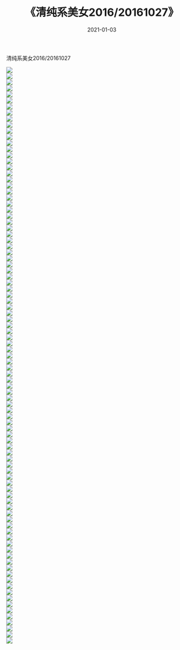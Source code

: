 ﻿---
layout: post
title:  《清纯系美女2016/20161027》
date:   2021-01-03
img: http://pic.660000.xyz/1:/清纯系美女/2016/20161027/000.jpg
categories: [美女, 清纯, 唯美]
---

清纯系美女2016/20161027

 ![](http://pic.660000.xyz/1:/清纯系美女/2016/20161027/001.jpeg) <br>![](http://pic.660000.xyz/1:/清纯系美女/2016/20161027/002.jpeg) <br>![](http://pic.660000.xyz/1:/清纯系美女/2016/20161027/003.jpeg) <br>![](http://pic.660000.xyz/1:/清纯系美女/2016/20161027/004.jpeg) <br>![](http://pic.660000.xyz/1:/清纯系美女/2016/20161027/005.jpeg) <br>![](http://pic.660000.xyz/1:/清纯系美女/2016/20161027/006.jpeg) <br>![](http://pic.660000.xyz/1:/清纯系美女/2016/20161027/007.jpeg) <br>![](http://pic.660000.xyz/1:/清纯系美女/2016/20161027/008.jpeg) <br>![](http://pic.660000.xyz/1:/清纯系美女/2016/20161027/009.jpeg) <br>![](http://pic.660000.xyz/1:/清纯系美女/2016/20161027/010.jpeg) <br>![](http://pic.660000.xyz/1:/清纯系美女/2016/20161027/011.jpeg) <br>![](http://pic.660000.xyz/1:/清纯系美女/2016/20161027/012.jpeg) <br>![](http://pic.660000.xyz/1:/清纯系美女/2016/20161027/013.jpeg) <br>![](http://pic.660000.xyz/1:/清纯系美女/2016/20161027/014.jpeg) <br>![](http://pic.660000.xyz/1:/清纯系美女/2016/20161027/015.jpeg) <br>![](http://pic.660000.xyz/1:/清纯系美女/2016/20161027/016.jpeg) <br>![](http://pic.660000.xyz/1:/清纯系美女/2016/20161027/017.jpeg) <br>![](http://pic.660000.xyz/1:/清纯系美女/2016/20161027/018.jpeg) <br>![](http://pic.660000.xyz/1:/清纯系美女/2016/20161027/019.jpeg) <br>![](http://pic.660000.xyz/1:/清纯系美女/2016/20161027/020.jpeg) <br>![](http://pic.660000.xyz/1:/清纯系美女/2016/20161027/021.jpeg) <br>![](http://pic.660000.xyz/1:/清纯系美女/2016/20161027/022.jpeg) <br>![](http://pic.660000.xyz/1:/清纯系美女/2016/20161027/023.jpeg) <br>![](http://pic.660000.xyz/1:/清纯系美女/2016/20161027/024.jpeg) <br>![](http://pic.660000.xyz/1:/清纯系美女/2016/20161027/025.jpeg) <br>![](http://pic.660000.xyz/1:/清纯系美女/2016/20161027/026.jpeg) <br>![](http://pic.660000.xyz/1:/清纯系美女/2016/20161027/027.jpeg) <br>![](http://pic.660000.xyz/1:/清纯系美女/2016/20161027/028.jpeg) <br>![](http://pic.660000.xyz/1:/清纯系美女/2016/20161027/029.jpeg) <br>![](http://pic.660000.xyz/1:/清纯系美女/2016/20161027/030.jpeg) <br>![](http://pic.660000.xyz/1:/清纯系美女/2016/20161027/031.jpeg) <br>![](http://pic.660000.xyz/1:/清纯系美女/2016/20161027/032.jpeg) <br>![](http://pic.660000.xyz/1:/清纯系美女/2016/20161027/033.jpeg) <br>![](http://pic.660000.xyz/1:/清纯系美女/2016/20161027/034.jpeg) <br>![](http://pic.660000.xyz/1:/清纯系美女/2016/20161027/035.jpeg) <br>![](http://pic.660000.xyz/1:/清纯系美女/2016/20161027/036.jpeg) <br>![](http://pic.660000.xyz/1:/清纯系美女/2016/20161027/037.jpeg) <br>![](http://pic.660000.xyz/1:/清纯系美女/2016/20161027/038.jpeg) <br>![](http://pic.660000.xyz/1:/清纯系美女/2016/20161027/039.jpeg) <br>![](http://pic.660000.xyz/1:/清纯系美女/2016/20161027/040.jpeg) <br>![](http://pic.660000.xyz/1:/清纯系美女/2016/20161027/041.jpeg) <br>![](http://pic.660000.xyz/1:/清纯系美女/2016/20161027/042.jpeg) <br>![](http://pic.660000.xyz/1:/清纯系美女/2016/20161027/043.jpeg) <br>![](http://pic.660000.xyz/1:/清纯系美女/2016/20161027/044.jpeg) <br>![](http://pic.660000.xyz/1:/清纯系美女/2016/20161027/045.jpeg) <br>![](http://pic.660000.xyz/1:/清纯系美女/2016/20161027/046.jpeg) <br>![](http://pic.660000.xyz/1:/清纯系美女/2016/20161027/047.jpeg) <br>![](http://pic.660000.xyz/1:/清纯系美女/2016/20161027/048.jpeg) <br>![](http://pic.660000.xyz/1:/清纯系美女/2016/20161027/049.jpeg) <br>![](http://pic.660000.xyz/1:/清纯系美女/2016/20161027/050.jpeg) <br>![](http://pic.660000.xyz/1:/清纯系美女/2016/20161027/051.jpeg) <br>![](http://pic.660000.xyz/1:/清纯系美女/2016/20161027/052.jpeg) <br>![](http://pic.660000.xyz/1:/清纯系美女/2016/20161027/053.jpeg) <br>![](http://pic.660000.xyz/1:/清纯系美女/2016/20161027/054.jpeg) <br>![](http://pic.660000.xyz/1:/清纯系美女/2016/20161027/055.jpeg) <br>![](http://pic.660000.xyz/1:/清纯系美女/2016/20161027/056.jpeg) <br>![](http://pic.660000.xyz/1:/清纯系美女/2016/20161027/057.jpeg) <br>![](http://pic.660000.xyz/1:/清纯系美女/2016/20161027/058.jpeg) <br>![](http://pic.660000.xyz/1:/清纯系美女/2016/20161027/059.jpeg) <br>![](http://pic.660000.xyz/1:/清纯系美女/2016/20161027/060.jpeg) <br>![](http://pic.660000.xyz/1:/清纯系美女/2016/20161027/061.jpeg) <br>![](http://pic.660000.xyz/1:/清纯系美女/2016/20161027/062.jpeg) <br>![](http://pic.660000.xyz/1:/清纯系美女/2016/20161027/063.jpeg) <br>![](http://pic.660000.xyz/1:/清纯系美女/2016/20161027/064.jpeg) <br>![](http://pic.660000.xyz/1:/清纯系美女/2016/20161027/065.jpeg) <br>![](http://pic.660000.xyz/1:/清纯系美女/2016/20161027/066.jpeg) <br>![](http://pic.660000.xyz/1:/清纯系美女/2016/20161027/067.jpeg) <br>![](http://pic.660000.xyz/1:/清纯系美女/2016/20161027/068.jpeg) <br>![](http://pic.660000.xyz/1:/清纯系美女/2016/20161027/069.jpeg) <br>![](http://pic.660000.xyz/1:/清纯系美女/2016/20161027/070.jpeg) <br>![](http://pic.660000.xyz/1:/清纯系美女/2016/20161027/071.jpeg) <br>![](http://pic.660000.xyz/1:/清纯系美女/2016/20161027/072.jpeg) <br>![](http://pic.660000.xyz/1:/清纯系美女/2016/20161027/073.jpeg) <br>![](http://pic.660000.xyz/1:/清纯系美女/2016/20161027/074.jpeg) <br>![](http://pic.660000.xyz/1:/清纯系美女/2016/20161027/075.jpeg) <br>![](http://pic.660000.xyz/1:/清纯系美女/2016/20161027/076.jpeg) <br>![](http://pic.660000.xyz/1:/清纯系美女/2016/20161027/077.jpeg) <br>![](http://pic.660000.xyz/1:/清纯系美女/2016/20161027/078.jpeg) <br>![](http://pic.660000.xyz/1:/清纯系美女/2016/20161027/079.jpeg) <br>![](http://pic.660000.xyz/1:/清纯系美女/2016/20161027/080.jpeg) <br>![](http://pic.660000.xyz/1:/清纯系美女/2016/20161027/081.jpeg) <br>![](http://pic.660000.xyz/1:/清纯系美女/2016/20161027/082.jpeg) <br>![](http://pic.660000.xyz/1:/清纯系美女/2016/20161027/083.jpeg) <br>![](http://pic.660000.xyz/1:/清纯系美女/2016/20161027/084.jpeg) <br>![](http://pic.660000.xyz/1:/清纯系美女/2016/20161027/085.jpeg) <br>![](http://pic.660000.xyz/1:/清纯系美女/2016/20161027/086.jpeg) <br>![](http://pic.660000.xyz/1:/清纯系美女/2016/20161027/087.jpeg) <br>![](http://pic.660000.xyz/1:/清纯系美女/2016/20161027/088.jpeg) <br>![](http://pic.660000.xyz/1:/清纯系美女/2016/20161027/089.jpeg) <br>![](http://pic.660000.xyz/1:/清纯系美女/2016/20161027/090.jpeg) <br>![](http://pic.660000.xyz/1:/清纯系美女/2016/20161027/091.jpeg) <br>![](http://pic.660000.xyz/1:/清纯系美女/2016/20161027/092.jpeg) <br>![](http://pic.660000.xyz/1:/清纯系美女/2016/20161027/093.jpeg) <br>![](http://pic.660000.xyz/1:/清纯系美女/2016/20161027/094.jpeg) <br>![](http://pic.660000.xyz/1:/清纯系美女/2016/20161027/095.jpeg) <br>